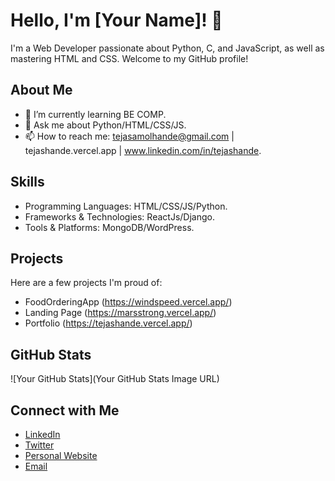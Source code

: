 # Hello, I'm [Your Name]! 👋

I'm a Web Developer passionate about Python, C, and JavaScript, as well as mastering HTML and CSS. Welcome to my GitHub profile! 

## About Me

- 🌱 I’m currently learning BE COMP.
- 💬 Ask me about Python/HTML/CSS/JS.
- 📫 How to reach me: tejasamolhande@gmail.com | tejashande.vercel.app | www.linkedin.com/in/tejashande.

## Skills

- Programming Languages: HTML/CSS/JS/Python.
- Frameworks & Technologies: ReactJs/Django.
- Tools & Platforms: MongoDB/WordPress.

## Projects

Here are a few projects I'm proud of:

- FoodOrderingApp (https://windspeed.vercel.app/)
- Landing Page (https://marsstrong.vercel.app/)
- Portfolio (https://tejashande.vercel.app/)

## GitHub Stats

![Your GitHub Stats](Your GitHub Stats Image URL)

## Connect with Me

- [LinkedIn](www.linkedin.com/in/tejashande)
- [Twitter](https://twitter.com/tejashande25)
- [Personal Website](tejashande.vercel.app)
- [Email](tejasamolhande@gmail.com)

